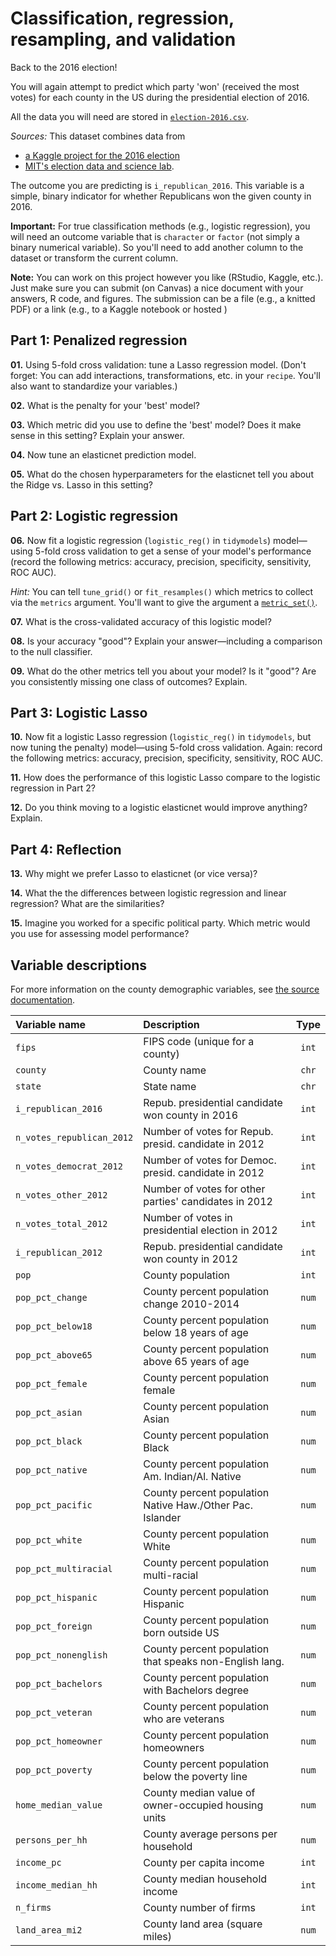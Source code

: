 # Classification, regression, resampling, and validation

Back to the 2016 election!

You will again attempt to predict which party 'won' (received the most votes) for each county in the US during the presidential election of 2016.

All the data you will need are stored in [`election-2016.csv`](https://raw.githack.com/edrubin/EC524W22/master/projects/project-002/election-2016.csv).

*Sources:* This dataset combines data from 

- [a Kaggle project for the 2016 election](https://www.kaggle.com/benhamner/2016-us-election?select=county_facts.csv)
- [MIT's election data and science lab](https://dataverse.harvard.edu/dataset.xhtml?persistentId=doi:10.7910/DVN/VOQCHQ).

The outcome you are predicting  is `i_republican_2016`. This variable is a simple, binary indicator for whether Republicans won the given county in 2016. 

**Important:** For true classification methods (e.g., logistic regression), you will need an outcome variable that is `character` or `factor` (not simply a binary numerical variable). So you'll need to add another column to the dataset or transform the current column.

**Note:** You can work on this project however you like (RStudio, Kaggle, etc.). Just make sure you can submit (on Canvas) a nice document with your answers, R code, and figures. The submission can be a file (e.g., a knitted PDF) or a link (e.g., to a Kaggle notebook or hosted )

## Part 1: Penalized regression

**01\.** Using 5-fold cross validation: tune a Lasso regression model. (Don't forget: You can add interactions, transformations, etc. in your `recipe`. You'll also want to standardize your variables.)

**02\.** What is the penalty for your 'best' model?

**03\.** Which metric did you use to define the 'best' model? Does it make sense in this setting? Explain your answer.

**04\.** Now tune an elasticnet prediction model.

**05\.** What do the chosen hyperparameters for the elasticnet tell you about the Ridge vs. Lasso in this setting?

## Part 2: Logistic regression

**06\.** Now fit a logistic regression (`logistic_reg()` in `tidymodels`) model—using 5-fold cross validation to get a sense of your model's performance (record the following metrics: accuracy, precision, specificity, sensitivity, ROC AUC).

*Hint:* You can tell `tune_grid()` or `fit_resamples()` which metrics to collect via the `metrics` argument. You'll want to give the argument a [`metric_set()`](https://yardstick.tidymodels.org/reference/metric_set.html).

**07\.** What is the cross-validated accuracy of this logistic model? 

**08\.** Is your accuracy "good"? Explain your answer—including a comparison to the null classifier.

**09\.** What do the other metrics tell you about your model? Is it "good"? Are you consistently missing one class of outcomes? Explain.

## Part 3: Logistic Lasso

**10\.** Now fit a logistic Lasso regression (`logistic_reg()` in `tidymodels`, but now tuning the penalty) model—using 5-fold cross validation. Again: record the following metrics: accuracy, precision, specificity, sensitivity, ROC AUC.

**11\.** How does the performance of this logistic Lasso compare to the logistic regression in Part 2?

**12\.** Do you think moving to a logistic elasticnet would improve anything? Explain.

## Part 4: Reflection

**13\.** Why might we prefer Lasso to elasticnet (or vice versa)?

**14\.** What the the differences between logistic regression and linear regression? What are the similarities?

**15\.** Imagine you worked for a specific political party. Which metric would you use for assessing model performance?

## Variable descriptions

For more information on the county demographic variables, see [the source documentation](https://dataverse.harvard.edu/dataset.xhtml?persistentId=doi:10.7910/DVN/VOQCHQ).

| Variable name | Description | Type |
|:----|:----|:---:|
| `fips`                   | FIPS code (unique for a county)                             | `int` |
| `county`                 | County name                                                 | `chr` |
| `state`                  | State name                                                  | `chr` |
| `i_republican_2016`      | Repub. presidential candidate won county in 2016            | `int` |
| `n_votes_republican_2012`| Number of votes for Repub. presid. candidate in 2012        | `int` |
| `n_votes_democrat_2012`  | Number of votes for Democ. presid. candidate in 2012        | `int` |
| `n_votes_other_2012`     | Number of votes for other parties' candidates in 2012       | `int` |
| `n_votes_total_2012`     | Number of votes in presidential election in 2012            | `int` |
| `i_republican_2012`      | Repub. presidential candidate won county in 2012            | `int` |
| `pop`                    | County population                                           | `int` |
| `pop_pct_change`         | County percent population change 2010-2014                  | `num` |
| `pop_pct_below18`        | County percent population below 18 years of age             | `num` |
| `pop_pct_above65`        | County percent population above 65 years of age             | `num` |
| `pop_pct_female`         | County percent population female                            | `num` |
| `pop_pct_asian`          | County percent population Asian                             | `num` |
| `pop_pct_black`          | County percent population Black                             | `num` |
| `pop_pct_native`         | County percent population Am. Indian/Al. Native             | `num` |
| `pop_pct_pacific`        | County percent population Native Haw./Other Pac. Islander   | `num` |
| `pop_pct_white`          | County percent population White                             | `num` |
| `pop_pct_multiracial`    | County percent population multi-racial                      | `num` |
| `pop_pct_hispanic`       | County percent population Hispanic                          | `num` |
| `pop_pct_foreign`        | County percent population born outside US                   | `num` |
| `pop_pct_nonenglish`     | County percent population that speaks non-English lang.     | `num` |
| `pop_pct_bachelors`      | County percent population with Bachelors degree             | `num` |
| `pop_pct_veteran`        | County percent population who are veterans                  | `num` |
| `pop_pct_homeowner`      | County percent population homeowners                        | `num` |
| `pop_pct_poverty`        | County percent population below the poverty line            | `num` |
| `home_median_value`      | County median value of owner-occupied housing units         | `num` |
| `persons_per_hh`         | County average persons per household                        | `num` |
| `income_pc`              | County per capita income                                    | `int` |
| `income_median_hh`       | County median household income                              | `int` |
| `n_firms`                | County number of firms                                      | `int` |
| `land_area_mi2`          | County land area (square miles)                             | `num` |
